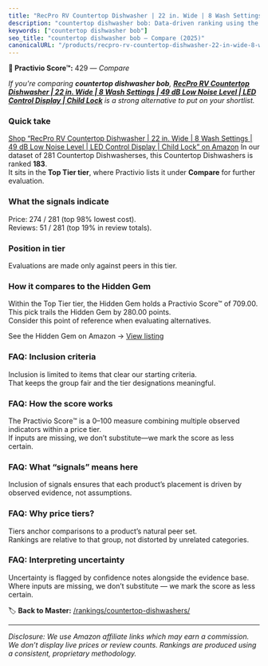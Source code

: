 ```yaml
---
title: "RecPro RV Countertop Dishwasher | 22 in. Wide | 8 Wash Settings | 49 dB Low Noise Level | LED Control Display | Child Lock"
description: "countertop dishwasher bob: Data-driven ranking using the Practivio Score™. Positioned by quality, value, demand, findability, momentum."
keywords: ["countertop dishwasher bob"]
seo_title: "countertop dishwasher bob — Compare (2025)"
canonicalURL: "/products/recpro-rv-countertop-dishwasher-22-in-wide-8-wash-settings-49-db-low-noise-level-led-control-display-child-lock-B0CN1LM1FH/"
---
```


**🛒 Practivio Score™:** 429 — _Compare_


*If you're comparing **countertop dishwasher bob**, **[RecPro RV Countertop Dishwasher | 22 in. Wide | 8 Wash Settings | 49 dB Low Noise Level | LED Control Display | Child Lock](https://www.amazon.com/dp/B0CN1LM1FH?tag=practivio-20)** is a strong alternative to put on your shortlist.*
### Quick take
[Shop “RecPro RV Countertop Dishwasher | 22 in. Wide | 8 Wash Settings | 49 dB Low Noise Level | LED Control Display | Child Lock” on Amazon](https://www.amazon.com/dp/B0CN1LM1FH?tag=practivio-20)
In our dataset of 281 Countertop Dishwasherses, this Countertop Dishwashers is ranked **183**.  
It sits in the **Top Tier tier**, where Practivio lists it under **Compare** for further evaluation.

### What the signals indicate
Price: 274 / 281 (top 98% lowest cost).  
Reviews: 51 / 281 (top 19% in review totals).  

### Position in tier
Evaluations are made only against peers in this tier.

### How it compares to the Hidden Gem
Within the Top Tier tier, the Hidden Gem holds a Practivio Score™ of 709.00.  
This pick trails the Hidden Gem by 280.00 points.  
Consider this point of reference when evaluating alternatives.  

See the Hidden Gem on Amazon → [View listing](https://www.amazon.com/dp/B08N6WV3HX?tag=practivio-20)

### FAQ: Inclusion criteria
Inclusion is limited to items that clear our starting criteria.  
That keeps the group fair and the tier designations meaningful.

### FAQ: How the score works
The Practivio Score™ is a 0–100 measure combining multiple observed indicators within a price tier.  
If inputs are missing, we don’t substitute—we mark the score as less certain.

### FAQ: What “signals” means here
Inclusion of signals ensures that each product’s placement is driven by observed evidence, not assumptions.

### FAQ: Why price tiers?
Tiers anchor comparisons to a product’s natural peer set.  
Rankings are relative to that group, not distorted by unrelated categories.

### FAQ: Interpreting uncertainty
Uncertainty is flagged by confidence notes alongside the evidence base.  
Where inputs are missing, we don’t substitute — we mark the score as less certain.

<!-- Missing template for Compare/CompareWithinPriceClass -->


🏷️ **Back to Master:** [/rankings/countertop-dishwashers/](/rankings/countertop-dishwashers/)

---
_Disclosure: We use Amazon affiliate links which may earn a commission. We don’t display live prices or review counts. Rankings are produced using a consistent, proprietary methodology._
